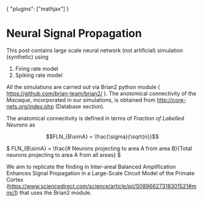 {
    "plugins": ["mathjax"]
}
# Neural Signal Propagation
 

This post contains large scale neural network (not artificial) simulation (synthetic) using

<ol>
  <li> Firing rate model  </li>
  <li> Spiking rate model  </li>
  </ol>
  
All the simulations are carried out via Brian2 python module ( https://github.com/brian-team/brian2/ ). 
The anotomical connectivity of the *Macaque*, incorporated in our simulations, is obtained from http://core-nets.org/index.php (Database section).

The anatomical connectivity is defined in terms of *Fraction of Labelled Neurons* as

```math
FLN_{B\simA} = \frac{\sigma}{\sqrt{n}}
```
 $
FLN_{B\simA} = \frac{# Neurons projecting to area A from area B}{Total neurons projecting to area A from all areas} 
 $
 


We aim to replicate the finding in Inter-areal Balanced Amplification Enhances Signal Propagation in a Large-Scale Circuit Model of the Primate Cortex (https://www.sciencedirect.com/science/article/pii/S0896627318301521#mmc1) that uses the Brian2 module.






